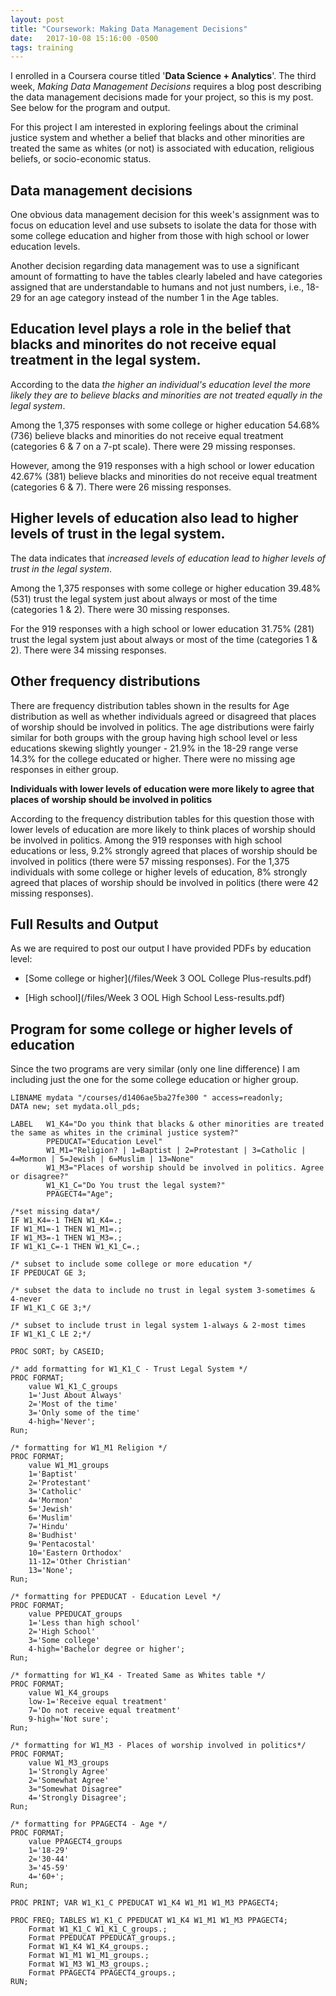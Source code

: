 ```yaml
---
layout: post
title: "Coursework: Making Data Management Decisions"
date:   2017-10-08 15:16:00 -0500
tags: training
---
```


I enrolled in a Coursera course titled '**Data Science + Analytics**'. The third week, _Making Data Management Decisions_ requires a blog post describing the data management decisions made for your project, so this is my post. See below for the program and output.

For this project I am interested in exploring feelings about the criminal justice system and whether a belief that blacks and other minorities are treated the same as whites (or not) is associated with education, religious beliefs, or socio-economic status.

## Data management decisions

One obvious data management decision for this week's assignment was to focus on education level and use subsets to isolate the data for those with some college education and higher from those with high school or lower education levels.

Another decision regarding data management was to use a significant amount of formatting to have the tables clearly labeled and have categories assigned that are understandable to humans and not just numbers, i.e., 18-29 for an age category instead of the number 1 in the Age tables.

## Education level plays a role in the belief that blacks and minorites do not receive equal treatment in the legal system.

According to the data _the higher an individual's education level the more likely they are to believe blacks and minorities are not treated equally in the legal system_.

Among the 1,375 responses with some college or higher education 54.68% (736) believe blacks and minorities do not receive equal treatment (categories 6 & 7 on a 7-pt scale). There were 29 missing responses.

However, among the 919 responses with a high school or lower education 42.67% (381) believe blacks and minorities do not receive equal treatment (categories 6 & 7). There were 26 missing responses.

## Higher levels of education also lead to higher levels of trust in the legal system.

The data indicates that _increased levels of education lead to higher levels of trust in the legal system_.

Among the 1,375 responses with some college or higher education 39.48% (531) trust the legal system just about always or most of the time (categories 1 & 2). There were 30 missing responses.

For the 919 responses with a high school or lower education 31.75% (281) trust the legal system just about always or most of the time (categories 1 & 2). There were 34 missing responses.

## Other frequency distributions

There are frequency distribution tables shown in the results for Age distribution as well as whether individuals agreed or disagreed that places of worship should be involved in politics. The age distributions were fairly similar for both groups with the group having high school level or less educations skewing slightly younger - 21.9% in the 18-29 range verse 14.3% for the college educated or higher. There were no missing age responses in either group.

**Individuals with lower levels of education were more likely to agree that places of worship should be involved in politics**

According to the frequency distribution tables for this question those with lower levels of education are more likely to think places of worship should be involved in politics. Among the 919 responses with high school educations or less, 9.2% strongly agreed that places of worship should be involved in politics (there were 57 missing responses). For the 1,375 individuals with some college or higher levels of education, 8% strongly agreed that places of worship should be involved in politics (there were 42 missing responses).

## Full Results and Output

As we are required to post our output I have provided PDFs by education level:

- [Some college or higher](/files/Week 3 OOL College Plus-results.pdf)

- [High school](/files/Week 3 OOL High School Less-results.pdf)

## Program for some college or higher levels of education

Since the two programs are very similar (only one line difference) I am including just the one for the some college education or higher group.

```
LIBNAME mydata "/courses/d1406ae5ba27fe300 " access=readonly;
DATA new; set mydata.oll_pds;

LABEL   W1_K4="Do you think that blacks & other minorities are treated the same as whites in the criminal justice system?"
        PPEDUCAT="Education Level"
        W1_M1="Religion? | 1=Baptist | 2=Protestant | 3=Catholic | 4=Mormon | 5=Jewish | 6=Muslim | 13=None"
        W1_M3="Places of worship should be involved in politics. Agree or disagree?"
        W1_K1_C="Do You trust the legal system?"
        PPAGECT4="Age";

/*set missing data*/
IF W1_K4=-1 THEN W1_K4=.;
IF W1_M1=-1 THEN W1_M1=.;
IF W1_M3=-1 THEN W1_M3=.;
IF W1_K1_C=-1 THEN W1_K1_C=.;

/* subset to include some college or more education */
IF PPEDUCAT GE 3;

/* subset the data to include no trust in legal system 3-sometimes & 4-never
IF W1_K1_C GE 3;*/

/* subset to include trust in legal system 1-always & 2-most times 
IF W1_K1_C LE 2;*/
 
PROC SORT; by CASEID;

/* add formatting for W1_K1_C - Trust Legal System */
PROC FORMAT;
    value W1_K1_C_groups
    1='Just About Always'
    2='Most of the time'
    3='Only some of the time'
    4-high='Never';
Run;

/* formatting for W1_M1 Religion */
PROC FORMAT;
    value W1_M1_groups
    1='Baptist'
    2='Protestant'
    3='Catholic'
    4='Mormon'
    5='Jewish'
    6='Muslim'
    7='Hindu'
    8='Budhist'
    9='Pentacostal'
    10='Eastern Orthodox'
    11-12='Other Christian'
    13='None';
Run;

/* formatting for PPEDUCAT - Education Level */
PROC FORMAT;
    value PPEDUCAT_groups
    1='Less than high school'
    2='High School'
    3='Some college'
    4-high='Bachelor degree or higher';
Run;

/* formatting for W1_K4 - Treated Same as Whites table */
PROC FORMAT;
    value W1_K4_groups
    low-1='Receive equal treatment'
    7='Do not receive equal treatment'
    9-high='Not sure';
Run;

/* formatting for W1_M3 - Places of worship involved in politics*/
PROC FORMAT;
    value W1_M3_groups
    1='Strongly Agree'
    2='Somewhat Agree'
    3="Somewhat Disagree"
    4='Strongly Disagree';
Run;

/* formatting for PPAGECT4 - Age */
PROC FORMAT;
    value PPAGECT4_groups
    1='18-29'
    2='30-44'
    3='45-59'
    4='60+';
Run;

PROC PRINT; VAR W1_K1_C PPEDUCAT W1_K4 W1_M1 W1_M3 PPAGECT4;

PROC FREQ; TABLES W1_K1_C PPEDUCAT W1_K4 W1_M1 W1_M3 PPAGECT4;
    Format W1_K1_C W1_K1_C_groups.;
    Format PPEDUCAT PPEDUCAT_groups.;
    Format W1_K4 W1_K4_groups.;
    Format W1_M1 W1_M1_groups.;
    Format W1_M3 W1_M3_groups.;
    Format PPAGECT4 PPAGECT4_groups.;
RUN;
```